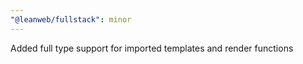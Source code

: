 ```yaml
---
"@leanweb/fullstack": minor
---
```


Added full type support for imported templates and render functions
